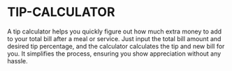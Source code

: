 # TIP-CALCULATOR

A tip calculator helps you quickly figure out how much extra money to add to your total bill after a meal or service. Just input the total bill amount and desired tip percentage, and the calculator calculates the tip and new bill for you. It simplifies the process, ensuring you show appreciation without any hassle.






